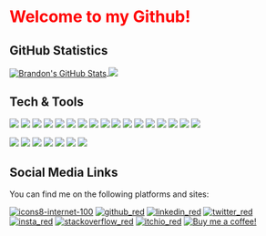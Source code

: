

<!-- MAIN HEADER -->
# <span style="color:red"> **Welcome to my Github!** </span>   <!--Markdown does not support color, so you have to in-line html into it?? does not work :( -->


<!-- <img align="center" src="https://github-readme-stats.vercel.app/api/<CARD_TYPE>/?username=<BrandonRReed>&theme=<THEME_NAME>" /> -->





## GitHub Statistics

<a href="https://github.com/BrandonRReed/BrandonRReed">
  <img align="center" src="https://github-readme-stats.vercel.app/api?username=BrandonRReed&show_icons=true&line_height=27&count_private=true&title_color=cc0000&text_color=c9cacc&icon_color=84628F&bg_color=DEG,1d1f21,000000" alt="Brandon's GitHub Stats" />
</a>

<a href="https://github.com/BrandonRReed/BrandonRReed">
  <img align="top" src="https://github-readme-stats.vercel.app/api/top-langs/?username=BrandonRReed&title_color=cc0000&text_color=ffffff&icon_color=2bbc8a&bg_color=DEG,1d1f21,000000&langs_count=6" />
</a>



<!-- <a href="https://github.com/BrandonRReed/BrandonRReed">
  <img align="center" src="https://github-readme-stats.vercel.app/api?username=BrandonRReed&show_icons=true&line_height=27&count_private=true&title_color=cc0000&text_color=c9cacc&icon_color=2bbc8a&bg_color=1d1f21" alt="Brandon's GitHub Stats" />

<a href="https://github.com/BrandonRReed/BrandonRReed">
  <img align="top" src="https://github-readme-stats.vercel.app/api/top-langs/?username=BrandonRReed&hide=java,html,tex&title_color=ffffff&text_color=cc0000&icon_color=2bbc8a&bg_color=1d1f21&langs_count=6"

</a>  -->



<!--![Your Repository's Stats](https://contrib.rocks/image?repo=Tanu-N-Prabhu/Python)--> <!--**shows contributors for collaborative repos-->




## Tech & Tools
<!--"note: color options: blueviolet, 2bbc8a (mintgreen), darkgrey, red" -->
<!--"see also: https://www.color-hex.com/color/cc0000 -->
<!-- Github profiles are designed using markdown, see guide here: https://docs.github.com/en/get-started/writing-on-github/getting-started-with-writing-and-formatting-on-github/basic-writing-and-formatting-syntax -->
<!-- see also: https://simpleicons.org/ -->
![](https://img.shields.io/badge/OS-Windows-informational?style=plastic&logo=Windows&logoColor=white&color=cc0000)
![](https://img.shields.io/badge/OS-Linux-informational?style=plastic&logo=linux&logoColor=white&color=cc0000)
![](https://img.shields.io/badge/OS-Kali%20Linux-informational?style=plastic&logo=Kali-Linux&logoColor=white&color=cc0000)
![](https://img.shields.io/badge/OS-Android-cc0000.svg?style=plastic&logo=Android&logoColor=white&color=cc0000)
![](https://img.shields.io/badge/Shell-Bash-informational?style=plastic&logo=gnu-bash&logoColor=white&color=cc0000)
![](https://img.shields.io/badge/Code-C%23-informational?style=plastic&logo=C-sharp&logoColor=white&color=cc0000)
![](https://img.shields.io/badge/Code-Python-informational?style=plastic&logo=python&logoColor=white&color=cc0000)
![](https://img.shields.io/badge/Code-JavaScript-informational?style=plastic&logo=javascript&logoColor=white&color=cc0000)
![](https://img.shields.io/badge/Code-Rust-informational?style=plastic&logo=Rust&logoColor=white&color=cc0000)
![](https://img.shields.io/badge/Code-css3-1572B6.svg?style=plastic&logo=CSS3&logoColor=white&color=cc0000)
![](https://img.shields.io/badge/Code-html5-informational?style=plastic&logo=html5&logoColor=white&color=cc0000)
![](https://img.shields.io/badge/Code-Markdown-cc0000.svg?style=plastic&logo=Markdown&logoColor=white&color=cc0000)
![](https://img.shields.io/badge/Tools-Raspberry%20Pi-informational?style=plastic&logo=Raspberry-Pi&logoColor=white&color=cc0000)
![](https://img.shields.io/badge/Tools-Home%20Assistant-cc0000.svg?style=plastic&logo=Home-Assistant&logoColor=white)
![](https://img.shields.io/badge/Tools-mySQL-informational?style=plastic&logo=mysql&logoColor=white&color=cc0000)
![](https://img.shields.io/badge/Tools-Docker-informational?style=plastic&logo=docker&logoColor=white&color=cc0000)
![](https://img.shields.io/badge/Tools-Kubernetes-informational?style=plastic&logo=kubernetes&logoColor=white&color=cc0000)



![](https://img.shields.io/badge/conda-cc0000.svg?&style=for-the-badge&logo=anaconda&logoColor=white)
![](https://img.shields.io/badge/Spyder%20Ide-cc0000?style=for-the-badge&logo=spyder%20ide&logoColor=white)
![](https://img.shields.io/badge/Atom-cc0000?style=for-the-badge&logo=Atom&logoColor=white)
![](https://img.shields.io/badge/Tableau-cc0000?style=for-the-badge&logo=Tableau&logoColor=white)
![](https://img.shields.io/badge/Microsoft_Excel-cc0000?style=for-the-badge&logo=microsoft-excel&logoColor=white)
![](https://img.shields.io/badge/Tauri-cc0000.svg?style=for-the-badge&logo=Tauri&logoColor=white)
![](https://img.shields.io/badge/Unity-cc0000?style=for-the-badge&logo=unity&logoColor=white)




<!-- Profile view badge -->
<!--![Profile View Counter](https://komarev.com/ghpvc/?username=BrandonRReed)-->





<!-- ////Actual text//// -->
## Social Media Links
You can find me on the following platforms and sites:

[![icons8-internet-100](https://user-images.githubusercontent.com/95740818/208879126-f050a4ee-c0d1-420b-a0bf-37ac94ba65dc.png)](https://brandonreed.dev/)
[![github_red](https://user-images.githubusercontent.com/95740818/208837732-24505bad-82ac-4cd2-a727-ec226b43e563.svg)](https://github.com/BrandonRReed)
[![linkedin_red](https://user-images.githubusercontent.com/95740818/208837762-db936d20-e0ee-4a45-979e-2375daececd9.svg)](https://www.linkedin.com/in/brandonrreed1/)
[![twitter_red](https://user-images.githubusercontent.com/95740818/208838184-4611c722-54da-4cda-9cc3-b86181c8fbe7.svg)](https://twitter.com/brandonrreed)
[![insta_red](https://user-images.githubusercontent.com/95740818/208837778-83a163c8-d0e1-4a62-b302-9f2855f4664b.svg)](https://www.instagram.com/)
[![stackoverflow_red](https://user-images.githubusercontent.com/95740818/208838152-206247b4-4934-47b5-a90b-7a45b41051cf.svg)](https://stackoverflow.com/)
[![itchio_red](https://user-images.githubusercontent.com/95740818/208839321-64e4a867-65be-47f4-90c2-543cd646257d.png)](https://star-drifter.itch.io/)
[![Buy me a coffee!](https://github.com/BrandonRReed/sticker-icons-Red-/blob/main/red_icons/coffee_red.png)](https://www.buymeacoffee.com/stardrifter)


<!-- Icons -->

[1.2]: http://i.imgur.com/wWzX9uB.png (twitter icon without padding)
[2.1]: https://raw.githubusercontent.com/BrandonRReed/BrandonRReed/master/#0A66C2 (LinkedIn icon without padding)

<!-- Links to your social media accounts -->

[3]: https://twitter.com/brandonrreed
[2]: https://www.linkedin.com/in/brandonrreed1/









<!-- Flask documentation: https://flask.palletsprojects.com/en/2.2.x/tutorial/ -->


<!--
**BrandonRReed/BrandonRReed** is a ✨ _special_ ✨ repository because its `README.md` (this file) appears on your GitHub profile.

Here are some ideas to get you started:

- 🔭 I’m currently working on ...
- 🌱 I’m currently learning ...
- 👯 I’m looking to collaborate on ...
- 🤔 I’m looking for help with ...
- 💬 Ask me about ...
- 📫 How to reach me: ...
- 😄 Pronouns: ...
- ⚡ Fun fact: ...
-->
